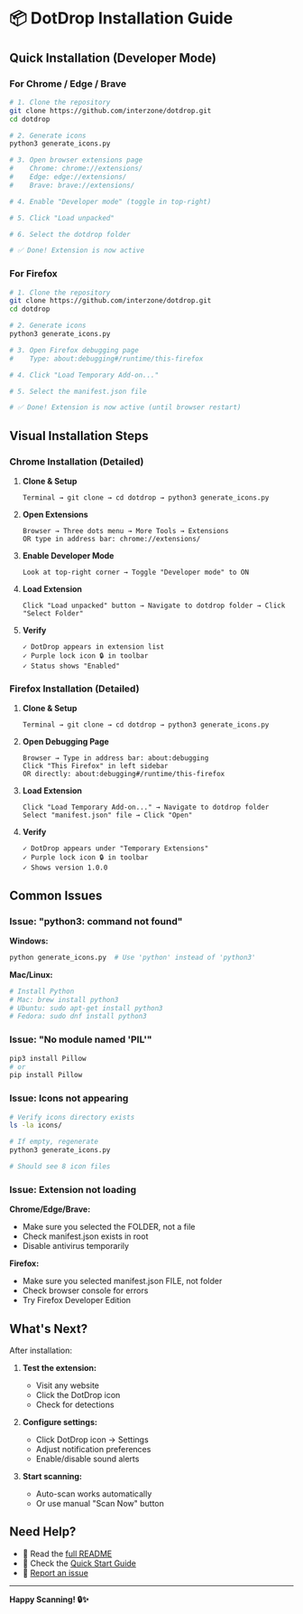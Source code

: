 # 📦 DotDrop Installation Guide

## Quick Installation (Developer Mode)

### For Chrome / Edge / Brave

```bash
# 1. Clone the repository
git clone https://github.com/interzone/dotdrop.git
cd dotdrop

# 2. Generate icons
python3 generate_icons.py

# 3. Open browser extensions page
#    Chrome: chrome://extensions/
#    Edge: edge://extensions/
#    Brave: brave://extensions/

# 4. Enable "Developer mode" (toggle in top-right)

# 5. Click "Load unpacked"

# 6. Select the dotdrop folder

# ✅ Done! Extension is now active
```

### For Firefox

```bash
# 1. Clone the repository
git clone https://github.com/interzone/dotdrop.git
cd dotdrop

# 2. Generate icons
python3 generate_icons.py

# 3. Open Firefox debugging page
#    Type: about:debugging#/runtime/this-firefox

# 4. Click "Load Temporary Add-on..."

# 5. Select the manifest.json file

# ✅ Done! Extension is now active (until browser restart)
```

## Visual Installation Steps

### Chrome Installation (Detailed)

1. **Clone & Setup**
   ```
   Terminal → git clone → cd dotdrop → python3 generate_icons.py
   ```

2. **Open Extensions**
   ```
   Browser → Three dots menu → More Tools → Extensions
   OR type in address bar: chrome://extensions/
   ```

3. **Enable Developer Mode**
   ```
   Look at top-right corner → Toggle "Developer mode" to ON
   ```

4. **Load Extension**
   ```
   Click "Load unpacked" button → Navigate to dotdrop folder → Click "Select Folder"
   ```

5. **Verify**
   ```
   ✓ DotDrop appears in extension list
   ✓ Purple lock icon 🔒 in toolbar
   ✓ Status shows "Enabled"
   ```

### Firefox Installation (Detailed)

1. **Clone & Setup**
   ```
   Terminal → git clone → cd dotdrop → python3 generate_icons.py
   ```

2. **Open Debugging Page**
   ```
   Browser → Type in address bar: about:debugging
   Click "This Firefox" in left sidebar
   OR directly: about:debugging#/runtime/this-firefox
   ```

3. **Load Extension**
   ```
   Click "Load Temporary Add-on..." → Navigate to dotdrop folder
   Select "manifest.json" file → Click "Open"
   ```

4. **Verify**
   ```
   ✓ DotDrop appears under "Temporary Extensions"
   ✓ Purple lock icon 🔒 in toolbar
   ✓ Shows version 1.0.0
   ```

## Common Issues

### Issue: "python3: command not found"

**Windows:**
```bash
python generate_icons.py  # Use 'python' instead of 'python3'
```

**Mac/Linux:**
```bash
# Install Python
# Mac: brew install python3
# Ubuntu: sudo apt-get install python3
# Fedora: sudo dnf install python3
```

### Issue: "No module named 'PIL'"

```bash
pip3 install Pillow
# or
pip install Pillow
```

### Issue: Icons not appearing

```bash
# Verify icons directory exists
ls -la icons/

# If empty, regenerate
python3 generate_icons.py

# Should see 8 icon files
```

### Issue: Extension not loading

**Chrome/Edge/Brave:**
- Make sure you selected the FOLDER, not a file
- Check manifest.json exists in root
- Disable antivirus temporarily

**Firefox:**
- Make sure you selected manifest.json FILE, not folder
- Check browser console for errors
- Try Firefox Developer Edition

## What's Next?

After installation:

1. **Test the extension:**
   - Visit any website
   - Click the DotDrop icon
   - Check for detections

2. **Configure settings:**
   - Click DotDrop icon → Settings
   - Adjust notification preferences
   - Enable/disable sound alerts

3. **Start scanning:**
   - Auto-scan works automatically
   - Or use manual "Scan Now" button

## Need Help?

- 📖 Read the [full README](README.md)
- 🚀 Check the [Quick Start Guide](QUICKSTART.md)
- 🐛 [Report an issue](https://github.com/interzone/dotdrop/issues)

---

**Happy Scanning! 🔒✨**
